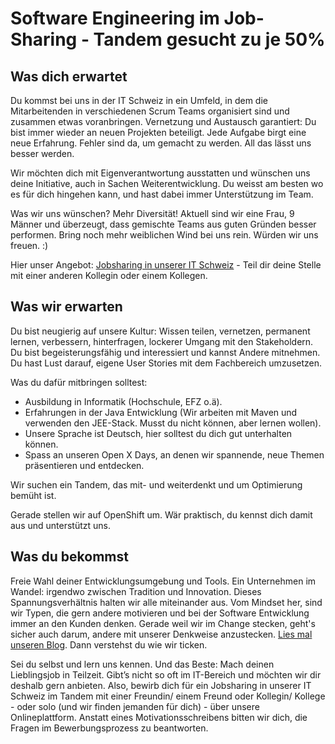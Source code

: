 # Software Engineering im Job-Sharing - Tandem gesucht zu je 50%

## Was dich erwartet

Du kommst bei uns in der IT Schweiz in ein Umfeld, in dem die Mitarbeitenden in verschiedenen Scrum Teams organisiert sind und zusammen etwas voranbringen. Vernetzung und Austausch garantiert: Du bist immer wieder an neuen Projekten beteiligt. Jede Aufgabe birgt eine neue Erfahrung. Fehler sind da, um gemacht zu werden. All das lässt uns besser werden.

Wir möchten dich mit Eigenverantwortung ausstatten und wünschen uns deine Initiative, auch in Sachen Weiterentwicklung. Du weisst am besten wo es für dich hingehen kann, und hast dabei immer Unterstützung im Team. 

Was wir uns wünschen? Mehr Diversität! Aktuell sind wir eine Frau, 9 Männer und überzeugt, dass gemischte Teams aus guten Gründen besser performen. Bring noch mehr weiblichen Wind bei uns rein. Würden wir uns freuen. :)

Hier unser Angebot: [Jobsharing in unserer IT Schweiz](https://www.baloise.com/de/jobs/blog/rund-um-die-baloise/jobsharing-im-data-mining-geht-nicht-geht-doch.html) - Teil dir deine Stelle mit einer anderen Kollegin oder einem Kollegen.

## Was wir erwarten

Du bist neugierig auf unsere Kultur: Wissen teilen, vernetzen, permanent lernen, verbessern, hinterfragen, lockerer Umgang mit den Stakeholdern. Du bist begeisterungsfähig und interessiert und kannst Andere mitnehmen. Du hast Lust darauf, eigene User Stories mit dem Fachbereich umzusetzen.

Was du dafür mitbringen solltest: 

 - Ausbildung in Informatik (Hochschule, EFZ o.ä).
 - Erfahrungen in der Java Entwicklung (Wir arbeiten mit Maven und verwenden den JEE-Stack. Musst du nicht können, aber lernen wollen). 
 - Unsere Sprache ist Deutsch, hier solltest du dich gut unterhalten können.
 - Spass an unseren Open X Days, an denen wir spannende, neue Themen präsentieren und entdecken. 
 
Wir suchen ein Tandem, das mit- und weiterdenkt und um Optimierung bemüht ist.

Gerade stellen wir auf OpenShift um. Wär praktisch, du kennst dich damit aus und unterstützt uns.

## Was du bekommst

Freie Wahl deiner Entwicklungsumgebung und Tools. Ein Unternehmen im Wandel: irgendwo zwischen Tradition und Innovation. Dieses Spannungsverhältnis halten wir alle miteinander aus. Vom Mindset her, sind wir Typen, die gern andere motivieren und bei der Software Entwicklung immer an den Kunden denken. Gerade weil wir im Change stecken, geht's sicher auch darum, andere mit unserer Denkweise anzustecken. [Lies mal unseren Blog](https://www.baloise.com/jobs/de/blog.html).  Dann verstehst du wie wir ticken.

Sei du selbst und lern uns kennen. Und das Beste: Mach deinen Lieblingsjob in Teilzeit. Gibt’s nicht so oft im IT-Bereich und möchten wir dir deshalb gern anbieten. Also, bewirb dich für ein Jobsharing in unserer IT Schweiz im Tandem mit einer Freundin/ einem Freund oder Kollegin/ Kollege - oder solo (und wir finden jemanden für dich) - über unsere Onlineplattform. Anstatt eines Motivationsschreibens bitten wir dich, die Fragen im Bewerbungsprozess zu beantworten.
